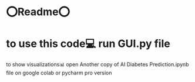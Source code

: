 <h1>⭕Readme⭕</h1>
<h1>to use this code💻 run GUI.py file</h1>
<p> to show visualizations📊
  open Another copy of AI Diabetes Prediction.ipynb file on google colab or pycharm pro version  </p>
